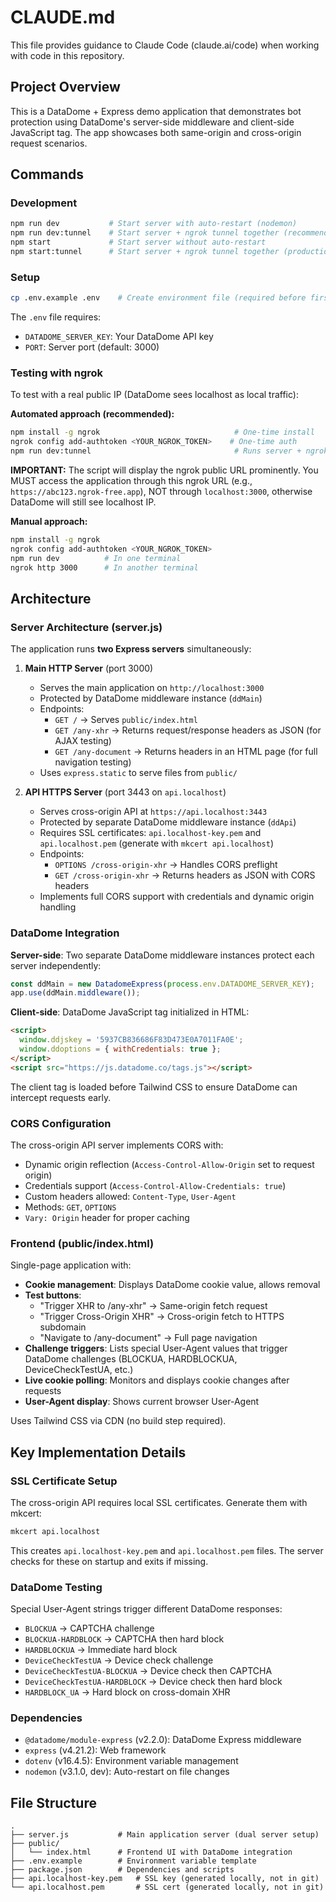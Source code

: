 # CLAUDE.md

This file provides guidance to Claude Code (claude.ai/code) when working with code in this repository.

## Project Overview

This is a DataDome + Express demo application that demonstrates bot protection using DataDome's server-side middleware and client-side JavaScript tag. The app showcases both same-origin and cross-origin request scenarios.

## Commands

### Development
```bash
npm run dev           # Start server with auto-restart (nodemon)
npm run dev:tunnel    # Start server + ngrok tunnel together (recommended for DataDome testing)
npm start             # Start server without auto-restart
npm start:tunnel      # Start server + ngrok tunnel together (production mode)
```

### Setup
```bash
cp .env.example .env    # Create environment file (required before first run)
```

The `.env` file requires:
- `DATADOME_SERVER_KEY`: Your DataDome API key
- `PORT`: Server port (default: 3000)

### Testing with ngrok
To test with a real public IP (DataDome sees localhost as local traffic):

**Automated approach (recommended):**
```bash
npm install -g ngrok                              # One-time install
ngrok config add-authtoken <YOUR_NGROK_TOKEN>    # One-time auth
npm run dev:tunnel                                # Runs server + ngrok together
```

**IMPORTANT:** The script will display the ngrok public URL prominently. You MUST access the application through this ngrok URL (e.g., `https://abc123.ngrok-free.app`), NOT through `localhost:3000`, otherwise DataDome will still see localhost IP.

**Manual approach:**
```bash
npm install -g ngrok
ngrok config add-authtoken <YOUR_NGROK_TOKEN>
npm run dev          # In one terminal
ngrok http 3000      # In another terminal
```

## Architecture

### Server Architecture (server.js)

The application runs **two Express servers** simultaneously:

1. **Main HTTP Server** (port 3000)
   - Serves the main application on `http://localhost:3000`
   - Protected by DataDome middleware instance (`ddMain`)
   - Endpoints:
     - `GET /` → Serves `public/index.html`
     - `GET /any-xhr` → Returns request/response headers as JSON (for AJAX testing)
     - `GET /any-document` → Returns headers in an HTML page (for full navigation testing)
   - Uses `express.static` to serve files from `public/`

2. **API HTTPS Server** (port 3443 on `api.localhost`)
   - Serves cross-origin API at `https://api.localhost:3443`
   - Protected by separate DataDome middleware instance (`ddApi`)
   - Requires SSL certificates: `api.localhost-key.pem` and `api.localhost.pem` (generate with `mkcert api.localhost`)
   - Endpoints:
     - `OPTIONS /cross-origin-xhr` → Handles CORS preflight
     - `GET /cross-origin-xhr` → Returns headers as JSON with CORS headers
   - Implements full CORS support with credentials and dynamic origin handling

### DataDome Integration

**Server-side**: Two separate DataDome middleware instances protect each server independently:
```javascript
const ddMain = new DatadomeExpress(process.env.DATADOME_SERVER_KEY);
app.use(ddMain.middleware());
```

**Client-side**: DataDome JavaScript tag initialized in HTML:
```html
<script>
  window.ddjskey = '5937CB836686F83D473E0A7011FA0E';
  window.ddoptions = { withCredentials: true };
</script>
<script src="https://js.datadome.co/tags.js"></script>
```

The client tag is loaded before Tailwind CSS to ensure DataDome can intercept requests early.

### CORS Configuration

The cross-origin API server implements CORS with:
- Dynamic origin reflection (`Access-Control-Allow-Origin` set to request origin)
- Credentials support (`Access-Control-Allow-Credentials: true`)
- Custom headers allowed: `Content-Type`, `User-Agent`
- Methods: `GET`, `OPTIONS`
- `Vary: Origin` header for proper caching

### Frontend (public/index.html)

Single-page application with:
- **Cookie management**: Displays DataDome cookie value, allows removal
- **Test buttons**:
  - "Trigger XHR to /any-xhr" → Same-origin fetch request
  - "Trigger Cross-Origin XHR" → Cross-origin fetch to HTTPS subdomain
  - "Navigate to /any-document" → Full page navigation
- **Challenge triggers**: Lists special User-Agent values that trigger DataDome challenges (BLOCKUA, HARDBLOCKUA, DeviceCheckTestUA, etc.)
- **Live cookie polling**: Monitors and displays cookie changes after requests
- **User-Agent display**: Shows current browser User-Agent

Uses Tailwind CSS via CDN (no build step required).

## Key Implementation Details

### SSL Certificate Setup
The cross-origin API requires local SSL certificates. Generate them with mkcert:
```bash
mkcert api.localhost
```
This creates `api.localhost-key.pem` and `api.localhost.pem` files. The server checks for these on startup and exits if missing.

### DataDome Testing
Special User-Agent strings trigger different DataDome responses:
- `BLOCKUA` → CAPTCHA challenge
- `BLOCKUA-HARDBLOCK` → CAPTCHA then hard block
- `HARDBLOCKUA` → Immediate hard block
- `DeviceCheckTestUA` → Device check challenge
- `DeviceCheckTestUA-BLOCKUA` → Device check then CAPTCHA
- `DeviceCheckTestUA-HARDBLOCK` → Device check then hard block
- `HARDBLOCK_UA` → Hard block on cross-domain XHR

### Dependencies
- `@datadome/module-express` (v2.2.0): DataDome Express middleware
- `express` (v4.21.2): Web framework
- `dotenv` (v16.4.5): Environment variable management
- `nodemon` (v3.1.0, dev): Auto-restart on file changes

## File Structure

```
.
├── server.js           # Main application server (dual server setup)
├── public/
│   └── index.html      # Frontend UI with DataDome integration
├── .env.example        # Environment variable template
├── package.json        # Dependencies and scripts
├── api.localhost-key.pem   # SSL key (generated locally, not in git)
└── api.localhost.pem       # SSL cert (generated locally, not in git)
```
